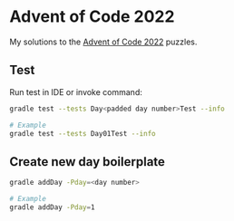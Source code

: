 # Advent of Code 2022
My solutions to the [Advent of Code 2022](https://adventofcode.com/2022) puzzles.

## Test

Run test in IDE or invoke command:

```sh
gradle test --tests Day<padded day number>Test --info

# Example
gradle test --tests Day01Test --info
```

## Create new day boilerplate

```sh
gradle addDay -Pday=<day number>

# Example
gradle addDay -Pday=1
```
